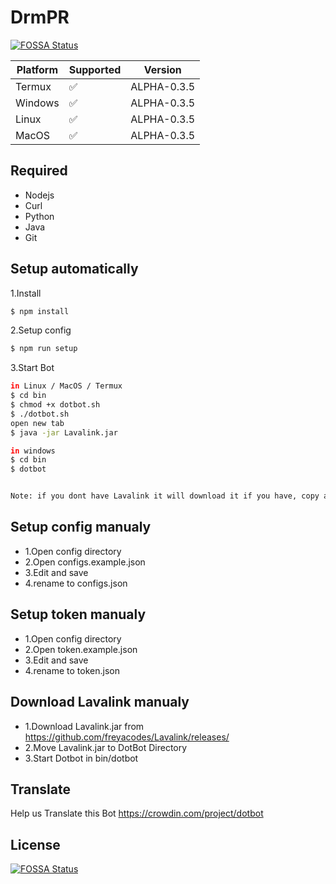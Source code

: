 # DrmPR
[![FOSSA Status](https://app.fossa.com/api/projects/git%2Bgithub.com%2FDemuraAIdev%2FDotBot.svg?type=shield)](https://app.fossa.com/projects/git%2Bgithub.com%2FDemuraAIdev%2FDotBot?ref=badge_shield)


| Platform | Supported          | Version |
| ------- | ------------------ | ------- |
| Termux   | :white_check_mark: | ALPHA-0.3.5        |
| Windows   | :white_check_mark: | ALPHA-0.3.5        |
| Linux   | :white_check_mark: | ALPHA-0.3.5        |
| MacOS   | :white_check_mark: | ALPHA-0.3.5        |

## Required
- Nodejs
- Curl
- Python
- Java
- Git

## Setup automatically
1.Install
```sh
$ npm install
```
2.Setup config
```sh
$ npm run setup
```
3.Start Bot
```sh
in Linux / MacOS / Termux
$ cd bin
$ chmod +x dotbot.sh
$ ./dotbot.sh
open new tab
$ java -jar Lavalink.jar

in windows
$ cd bin
$ dotbot


Note: if you dont have Lavalink it will download it if you have, copy and paste in DotBot directory
```

## Setup config manualy
- 1.Open config directory
- 2.Open configs.example.json
- 3.Edit and save
- 4.rename to configs.json

## Setup token manualy
- 1.Open config directory
- 2.Open token.example.json
- 3.Edit and save
- 4.rename to token.json

## Download Lavalink manualy
- 1.Download Lavalink.jar from https://github.com/freyacodes/Lavalink/releases/
- 2.Move Lavalink.jar to DotBot Directory
- 3.Start Dotbot in bin/dotbot

## Translate
Help us Translate this Bot
https://crowdin.com/project/dotbot

## License
[![FOSSA Status](https://app.fossa.com/api/projects/git%2Bgithub.com%2FDemuraAIdev%2FDotBot.svg?type=large)](https://app.fossa.com/projects/git%2Bgithub.com%2FDemuraAIdev%2FDotBot?ref=badge_large)
